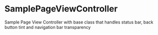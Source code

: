 # SamplePageViewController
Sample Page View Controller with base class that handles status bar, back button tint and navigation bar transparency
